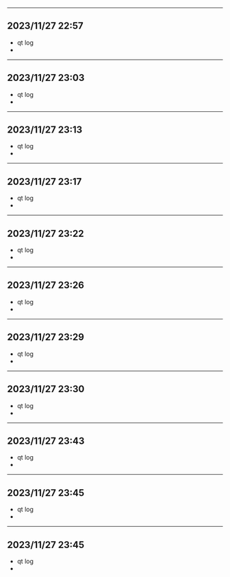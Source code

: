 --------------------------- 
## 2023/11/27 22:57 
* qt log                    
*                           
--------------------------- 
## 2023/11/27 23:03 
* qt log                    
*                           
--------------------------- 
## 2023/11/27 23:13 
* qt log                    
*                           
--------------------------- 
## 2023/11/27 23:17 
* qt log                    
*                           
--------------------------- 
## 2023/11/27 23:22 
* qt log                    
*                           
--------------------------- 
## 2023/11/27 23:26 
* qt log                    
*                           
--------------------------- 
## 2023/11/27 23:29 
* qt log                    
*                           
--------------------------- 
## 2023/11/27 23:30 
* qt log                    
*                           
--------------------------- 
## 2023/11/27 23:43 
* qt log                    
*                           
--------------------------- 
## 2023/11/27 23:45 
* qt log                    
*                           
--------------------------- 
## 2023/11/27 23:45 
* qt log                    
*                           

